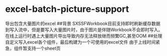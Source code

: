 # excel-batch-picture-support
导出包含大量图片的excel
##背景
SXSSFWorkbook目前支持即时刷新缓存数据到写入流中，但是要写入大量图片时，由于图片是伴随Workbook不会即时写入。
在线上运行时遇上大量图片导出导致内存无法释放继而频繁GC,甚至OOM
##处理
自定义写入excel各个组件，最后构建为一个可使用的excel文件
由于上线时间紧急，组件暂支持一个sheet页

